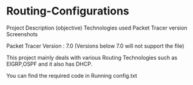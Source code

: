 # Routing-Configurations

Project Description (objective) Technologies used Packet Tracer version Screenshots

Packet Tracer Version : 7.0 (Versions below 7.0 will not support the file)

This project mainly deals with various Routing Technologies such as EIGRP,OSPF and it also has DHCP.

You can find the required code in Running config.txt
